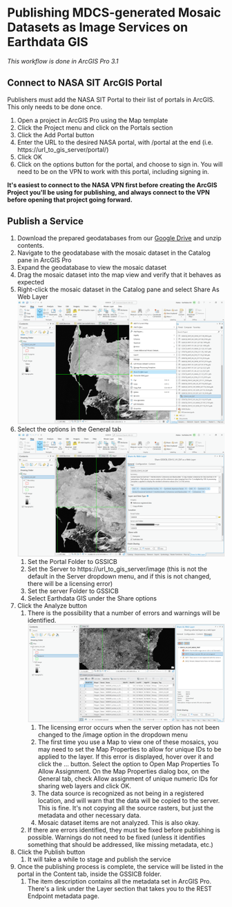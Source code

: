 # Publishing MDCS-generated Mosaic Datasets as Image Services on Earthdata GIS

*This workflow is done in ArcGIS Pro 3.1*

## Connect to NASA SIT ArcGIS Portal
Publishers must add the NASA SIT Portal to their list of portals in ArcGIS. This only needs to be done once.

1. Open a project in ArcGIS Pro using the Map template
2. Click the Project menu and click on the Portals section
3. Click the Add Portal button
4. Enter the URL to the desired NASA portal, with /portal at the end (i.e. https://url_to_gis_server/portal/)
5. Click OK
6. Click on the options button for the portal, and choose to sign in. You will need to be on the VPN to work with this portal, including signing in.

**It's easiest to connect to the NASA VPN first before creating the ArcGIS Project you'll be using for publishing, and always connect to the VPN before opening that project going forward.**

## Publish a Service

1. Download the prepared geodatabases from our [Google Drive](https://drive.google.com/file/d/1sK29IyFrTxNvlO3zGk4g7V4hHMpPYNW5/view) and unzip contents. 
2. Navigate to the geodatabase with the mosaic dataset in the Catalog pane in ArcGIS Pro
3. Expand the geodatabase to view the mosaic dataset
4. Drag the mosaic dataset into the map view and verify that it behaves as expected
5. Right-click the mosaic dataset in the Catalog pane and select Share As Web Layer
![Share As Web Layer](images/ShareAsWebLayer.PNG)
6. Select the options in the General tab
![Share As Web Layer Dialog](images/ShareAsWebLayerDialog.PNG)
   1. Set the Portal Folder to GSSICB
   2. Set the Server to https://url_to_gis_server/image (this is not the default in the Server dropdown menu, and if this is not changed, there will be a licensing error)
   3. Set the server Folder to GSSICB
   4. Select Earthdata GIS under the Share options
7. Click the Analyze button
   1. There is the possibility that a number of errors and warnings will be identified.
![Unique Numeric IDs Error](images/UniqueNumericIDs.PNG)
      1. The licensing error occurs when the server option has not been changed to the /image option in the dropdown menu
      2. The first time you use a Map to view one of these mosaics, you may need to set the Map Properties to allow for unique IDs to be applied to the layer. If this error is displayed, hover over it and click the ... button. Select the option to Open Map Properties To Allow Assignment. On the Map Properties dialog box, on the General tab, check Allow assignment of unique numeric IDs for sharing web layers and click OK. 
      3. The data source is recognized as not being in a registered location, and will warn that the data will be copied to the server. This is fine. It's not copying all the source rasters, but just the metadata and other necessary data.
      4. Mosaic dataset items are not analyzed. This is also okay.
   2. If there are errors identified, they must be fixed before publishing is possible. Warnings do not need to be fixed (unless it identifies something that should be addressed, like missing metadata, etc.)
8. Click the Publish button
   1. It will take a while to stage and publish the service
9. Once the publishing process is complete, the service will be listed in the portal in the Content tab, inside the GSSICB folder.
   1. The item description contains all the metadata set in ArcGIS Pro. There's a link under the Layer section that takes you to the REST Endpoint metadata page.
